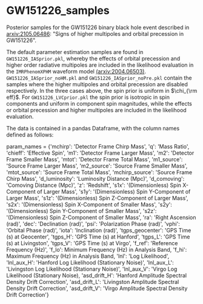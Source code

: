 # GW151226_samples
Posterior samples for the GW151226 binary black hole event described in [arxiv:2105.06486](https://arxiv.org/abs/2105.06486): "Signs of higher multipoles and orbital precession in GW151226".

The default parameter estimation samples are found in ```GW151226_IASprior.pkl```, whereby the effects of orbital precession and higher order radiative multipoles are included in the likelihood evaluation in the ```IMRPhenomXPHM``` waveform model [(arxiv:2004.06503)](https://arxiv.org/abs/2004.06503). ```GW151226_IASprior_noHM.pkl``` and ```GW151226_IASprior_noPre.pkl``` contain the samples where the higher multipoles and orbital precession are disabled respectively. In the three cases above, the spin prior is uniform in $`\chi_{\rm eff}`$. For ```GW151226_LVCprior.pkl``` the spin prior is isotropic in spin components and uniform in component spin magnitudes, while the effects or orbital precession and higher multipoles are included in the likelihood evaluation.

The data is contained in a pandas Dataframe, with the column names defined as follows:

param_names = {'mchirp': 'Detector Frame Chirp Mass',
               'q': 'Mass Ratio',
               'chieff': 'Effective Spin',
               'm1': 'Detector Frame Larger Mass',
               'm2': 'Detector Frame Smaller Mass',
               'mtot': 'Detector Frame Total Mass',
               'm1_source': 'Source Frame Larger Mass',
               'm2_source': 'Source Frame Smaller Mass',
               'mtot_source': 'Source Frame Total Mass',
               'mchirp_source': 'Source Frame Chirp Mass',
               'd_luminosity': 'Luminosity Distance (Mpc)',
               'd_comoving': 'Comoving Distance (Mpc)',
               'z': 'Redshift',
               's1x': '(Dimensionless) Spin X-Component of Larger Mass',
               's1y': '(Dimensionless) Spin Y-Component of Larger Mass',
               's1z': '(Dimensionless) Spin Z-Component of Larger Mass',
               's2x': '(Dimensionless) Spin X-Component of Smaller Mass',
               's2y': '(Dimensionless) Spin Y-Component of Smaller Mass',
               's2z': '(Dimensionless) Spin Z-Component of Smaller Mass',
               'ra': 'Right Ascension (rad)',
               'dec': 'Declination (rad)',
               'psi': 'Polarization Phase (rad)',
               'vphi': 'Orbital Phase (rad)',
               'iota': 'Inclination (rad)',
               'tgps_geocenter': 'GPS Time (s) at Geocenter',
               'tgps_H': 'GPS Time (s) at Hanford',
               'tgps_L': 'GPS Time (s) at Livingston',
               'tgps_V': 'GPS Time (s) at Virgo',
               'f_ref': 'Reference Frequency (Hz)',
               'f_lo': Minimum Frequency (Hz) in Analysis Band,
               'f_hi': Maximum Frequency (Hz) in Analysis Band,
               'lnl': 'Log Likelihood',
               'lnl_aux_H': 'Hanford Log Likelihood (Stationary Noise)',
               'lnl_aux_L': 'Livingston Log Likelihood (Stationary Noise)',
               'lnl_aux_V': 'Virgo Log Likelihood (Stationary Noise),
               'asd_drift_H': 'Hanford Amplitude Spectral Density Drift Correction',
               'asd_drift_L': 'Livingston Amplitude Spectral Density Drift Correction',
               'asd_drift_V': 'Virgo Amplitude Spectral Density Drift Correction'}
